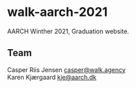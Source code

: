 # walk-aarch-2021

AARCH Winther 2021, Graduation website.


## Team
Casper Riis Jensen <casper@walk.agency>  
Karen Kjærgaard <kje@aarch.dk>

